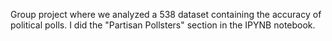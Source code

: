 Group project where we analyzed a 538 dataset containing the accuracy of political polls. I did the "Partisan Pollsters" section in the IPYNB notebook.
